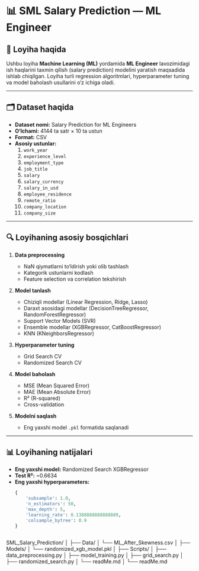 # 📊 SML Salary Prediction — ML Engineer

## 📄 Loyiha haqida
Ushbu loyiha **Machine Learning (ML)** yordamida **ML Engineer** lavozimidagi ish haqlarini taxmin qilish (salary prediction) modelini yaratish maqsadida ishlab chiqilgan. Loyiha turli regression algoritmlari, hyperparameter tuning va model baholash usullarini o‘z ichiga oladi.

---

## 🗂 Dataset haqida
- **Dataset nomi:** Salary Prediction for ML Engineers  
- **O‘lchami:** 4144 ta satr × 10 ta ustun  
- **Format:** CSV  
- **Asosiy ustunlar:**
  1. `work_year`
  2. `experience_level`
  3. `employment_type`
  4. `job_title`
  5. `salary`
  6. `salary_currency`
  7. `salary_in_usd`
  8. `employee_residence`
  9. `remote_ratio`
  10. `company_location`
  11. `company_size`

---

## 🔍 Loyihaning asosiy bosqichlari
1. **Data preprocessing**  
   - NaN qiymatlarni to‘ldirish yoki olib tashlash  
   - Kategorik ustunlarni kodlash  
   - Feature selection va correlation tekshirish  

2. **Model tanlash**  
   - Chiziqli modellar (Linear Regression, Ridge, Lasso)  
   - Daraxt asosidagi modellar (DecisionTreeRegressor, RandomForestRegressor)  
   - Support Vector Models (SVR)  
   - Ensemble modellar (XGBRegressor, CatBoostRegressor)  
   - KNN (KNeighborsRegressor)  

3. **Hyperparameter tuning**  
   - Grid Search CV  
   - Randomized Search CV  

4. **Model baholash**  
   - MSE (Mean Squared Error)  
   - MAE (Mean Absolute Error)  
   - R² (R-squared)  
   - Cross-validation  

5. **Modelni saqlash**  
   - Eng yaxshi model `.pkl` formatida saqlanadi  

---

## 📊 Loyihaning natijalari
- **Eng yaxshi model:** Randomized Search XGBRegressor  
- **Test R²:** ~0.6634  
- **Eng yaxshi hyperparameters:**  
  ```python
  {
      'subsample': 1.0,
      'n_estimators': 50,
      'max_depth': 5,
      'learning_rate': 0.1388888888888889,
      'colsample_bytree': 0.9
  }



SML_Salary_Prediction/
│
├── Data/
│   └── ML_After_Skewness.csv
│
├── Models/
│   └── randomized_xgb_model.pkl
│
├── Scripts/
│   ├── data_preprocessing.py
│   ├── model_training.py
│   ├── grid_search.py
│   ├── randomized_search.py
│   └── readMe.md
│
└── readMe.md
